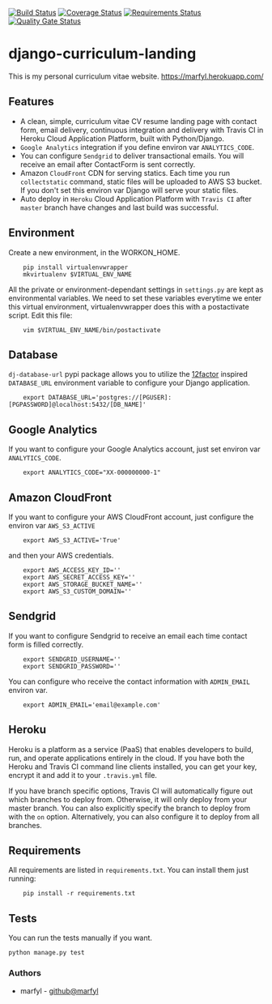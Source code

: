 [![Build Status](https://travis-ci.org/marfyl/django-curriculum-landing.svg?branch=master)](https://travis-ci.org/marfyl/django-curriculum-landing) [![Coverage Status](https://coveralls.io/repos/github/marfyl/django-curriculum-landing/badge.svg?branch=master)](https://coveralls.io/github/marfyl/django-curriculum-landing?branch=master) [![Requirements Status](https://requires.io/github/marfyl/django-curriculum-landing/requirements.svg?branch=master)](https://requires.io/github/marfyl/django-curriculum-landing/requirements/?branch=master) [![Quality Gate Status](https://sonarcloud.io/api/project_badges/measure?project=marfyl_django-curriculum-landing&metric=alert_status)](https://sonarcloud.io/dashboard?id=marfyl_django-curriculum-landing)



# django-curriculum-landing

This is my personal curriculum vitae website. https://marfyl.herokuapp.com/


## Features

 - A clean, simple, curriculum vitae CV resume landing page with contact form, email delivery, continuous integration and delivery with Travis CI in Heroku Cloud Application Platform, built with Python/Django.
 - ``Google Analytics`` integration if you define environ var ``ANALYTICS_CODE``.
 - You can configure ``Sendgrid`` to deliver transactional emails. You will receive an email after ContactForm is sent correctly.
 - Amazon ``CloudFront`` CDN for serving statics. Each time you run ``collectstatic`` command, static files will be uploaded to AWS S3 bucket. If you don't set this environ var Django will serve your static files.
 - Auto deploy in ``Heroku`` Cloud Application Platform with ``Travis CI`` after ``master`` branch have changes and last build was successful.

## Environment

Create a new environment, in the WORKON_HOME.
        
        pip install virtualenvwrapper
        mkvirtualenv $VIRTUAL_ENV_NAME
        
All the private or environment-dependant settings in ``settings.py`` are kept as environmental variables. 
We need to set these variables everytime we enter this virtual environment, virtualenvwrapper does this with a postactivate script. 
Edit this file:
        
        vim $VIRTUAL_ENV_NAME/bin/postactivate

## Database

``dj-database-url`` pypi package allows you to utilize the [12factor](https://www.12factor.net/backing-services) inspired ``DATABASE_URL`` environment variable to configure your Django application.

        export DATABASE_URL='postgres://[PGUSER]:[PGPASSWORD]@localhost:5432/[DB_NAME]'
        
## Google Analytics

If you want to configure your Google Analytics account, just set environ var ``ANALYTICS_CODE``.

        export ANALYTICS_CODE="XX-000000000-1"

## Amazon CloudFront

If you want to configure your AWS CloudFront account, just configure the environ var ``AWS_S3_ACTIVE``

        export AWS_S3_ACTIVE='True'
        
and then your AWS credentials.

        export AWS_ACCESS_KEY_ID=''
        export AWS_SECRET_ACCESS_KEY=''
        export AWS_STORAGE_BUCKET_NAME=''
        export AWS_S3_CUSTOM_DOMAIN=''

## Sendgrid

If you want to configure Sendgrid to receive an email each time contact form is filled correctly. 

        export SENDGRID_USERNAME=''
        export SENDGRID_PASSWORD=''

You can configure who receive the contact information with ``ADMIN_EMAIL`` environ var.
        
        export ADMIN_EMAIL='email@example.com'
        
## Heroku

Heroku is a platform as a service (PaaS) that enables developers to build, run, and operate applications entirely in the cloud. If you have both the Heroku and Travis CI command line clients installed, you can get your key, encrypt it and add it to your ``.travis.yml`` file.

If you have branch specific options, Travis CI will automatically figure out which branches to deploy from. Otherwise, it will only deploy from your master branch. You can also explicitly specify the branch to deploy from with the ``on`` option. Alternatively, you can also configure it to deploy from all branches.
        

## Requirements

All requirements are listed in ``requirements.txt``. You can install them just running:

        pip install -r requirements.txt
        
## Tests

You can run the tests manually if you want.

    python manage.py test


### Authors

- marfyl - [github@marfyl](https://github.com/marfyl/)